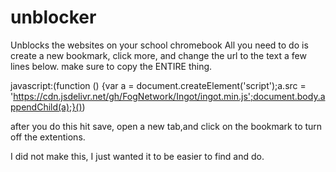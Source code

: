 # unblocker
Unblocks the websites on your school chromebook
All you need to do is create a new bookmark, click more, and change the url to the text a few lines below. make sure to copy the ENTIRE thing.


javascript:(function () {var a = document.createElement('script');a.src = 'https://cdn.jsdelivr.net/gh/FogNetwork/Ingot/ingot.min.js';document.body.appendChild(a);}())



after you do this hit save, open a new tab,and click on the bookmark to turn off the extentions.

I did not make this, I just wanted it to be easier to find and do.
